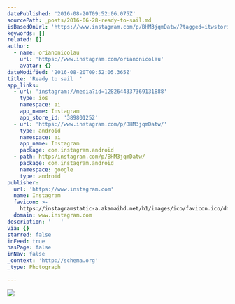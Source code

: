 ```yaml
---
datePublished: '2016-08-20T09:52:06.075Z'
sourcePath: _posts/2016-06-28-ready-to-sail.md
isBasedOnUrl: 'https://www.instagram.com/p/BHM3jqmDatw/?tagged=itwstories'
keywords: []
related: []
author:
  - name: orianonicolau
    url: 'https://www.instagram.com/orianonicolau'
    avatar: {}
dateModified: '2016-08-20T09:52:05.365Z'
title: 'Ready to sail  '
app_links:
  - url: 'instagram://media?id=1282644337369131888'
    type: ios
    namespace: ai
    app_name: Instagram
    app_store_id: '389801252'
  - url: 'https://www.instagram.com/p/BHM3jqmDatw/'
    type: android
    namespace: ai
    app_name: Instagram
    package: com.instagram.android
  - path: https/instagram.com/p/BHM3jqmDatw/
    package: com.instagram.android
    namespace: google
    type: android
publisher:
  url: 'https://www.instagram.com'
  name: Instagram
  favicon: >-
    https://instagramstatic-a.akamaihd.net/h1/images/ico/favicon.ico/dfa85bb1fd63.ico
  domain: www.instagram.com
description: '   '
via: {}
starred: false
inFeed: true
hasPage: false
inNav: false
_context: 'http://schema.org'
_type: Photograph

---
```

![   ](https://imgflo.herokuapp.com/graph/vahj1ThiexotieMo/9c50195b4857d60f53389102e3fb8ced/noop.jpg?input=https%3A%2F%2Fscontent.cdninstagram.com%2Ft51.2885-15%2Fs640x640%2Fsh0.08%2Fe35%2F13561739_1647186985604665_1783577566_n.jpg%3Fig_cache_key%3DMTI4MjY0NDMzNzM2OTEzMTg4OA%253D%253D.2)